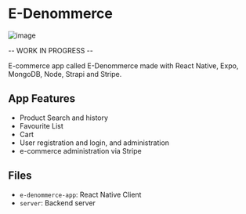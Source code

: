 # E-Denommerce
![image](https://user-images.githubusercontent.com/83657013/160730830-d4e79124-56a3-45ca-90b8-77cd62c8e5b4.png)


-- WORK IN PROGRESS -- 

E-commerce app called E-Denommerce made with React Native, Expo, MongoDB, Node, Strapi and Stripe.

## App Features

* Product Search and history
* Favourite List
* Cart
* User registration and login, and administration
* e-commerce administration via Stripe

## Files

* `e-denommerce-app`: React Native Client
* `server`: Backend server
